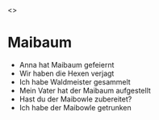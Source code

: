<>
# Maibaum

- Anna hat Maibaum gefeiernt
- Wir haben die Hexen verjagt
- Ich habe Waldmeister gesammelt
- Mein Vater hat der Maibaum aufgestellt
- Hast du der Maibowle zubereitet?
- Ich habe der Maibowle getrunken